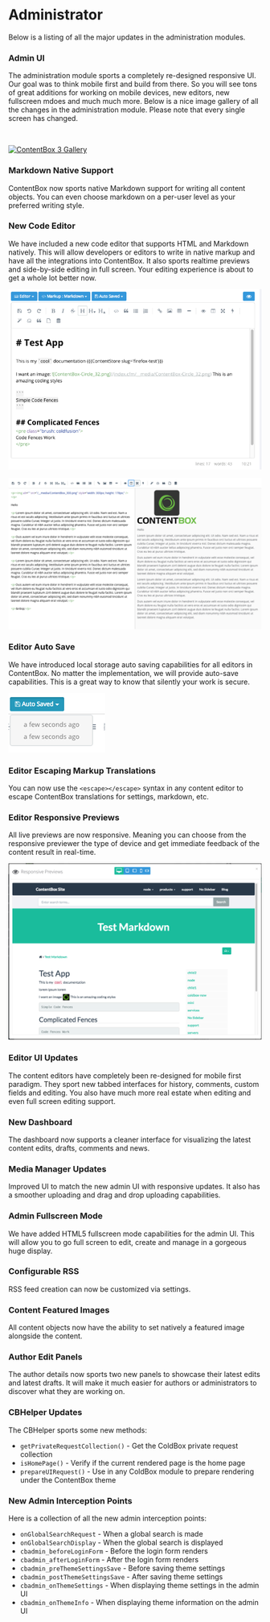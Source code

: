 # Administrator

Below is a listing of all the major updates in the administration modules.

### Admin UI
The administration module sports a completely re-designed responsive UI.  Our goal was to think mobile first and build from there.  So you will see tons of great additions for working on mobile devices, new editors, new fullscreen mdoes and much much more.  Below is a nice image gallery of all the changes in the administration module.  Please note that every single screen has changed.

<br>

<a data-flickr-embed="true"  href="https://www.flickr.com/photos/143009820@N03/albums/72157668208952472" title="ContentBox 3 Gallery"><img src="https://farm8.staticflickr.com/7365/26985570222_f377c7f69c_z.jpg" width="640" height="419" alt="ContentBox 3 Gallery"></a><script async src="//embedr.flickr.com/assets/client-code.js" charset="utf-8"></script>



### Markdown Native Support
ContentBox now sports native Markdown support for writing all content objects.  You can even choose markdown on a per-user level as your preferred writing style.


### New Code Editor
We have included a new code editor that supports HTML and Markdown natively.  This will allow developers or editors to write in native markup and have all the integrations into ContentBox.  It also sports realtime previews and side-by-side editing in full screen.  Your editing experience is about to get a whole lot better now.

![](/images/code_editor.png)

![](/images/editor_sidebyside.png)


### Editor Auto Save
We have introduced local storage auto saving capabilities for all editors in ContentBox.  No matter the implementation, we will provide auto-save capabilities.  This is a great way to know that silently your work is secure.

![](/images/editor_autosave.png)


### Editor Escaping Markup Translations
You can now use the `<escape></escape>` syntax in any content editor to escape ContentBox translations for settings, markdown, etc.


### Editor Responsive Previews
All live previews are now responsive.  Meaning you can choose from the responsive previewer the type of device and get immediate feedback of the content result in real-time.


![](/images/responsive_previews.png)


### Editor UI Updates
The content editors have completely been re-designed for mobile first paradigm.  They sport new tabbed interfaces for history, comments, custom fields and editing.  You also have much more real estate when editing and even full screen editing support. 


### New Dashboard
The dashboard now supports a cleaner interface for visualizing the latest content edits, drafts, comments and news.


### Media Manager Updates
Improved UI to match the new admin UI with responsive updates.  It also has a smoother uploading and drag and drop uploading capabilities.

### Admin Fullscreen Mode
We have added HTML5 fullscreen mode capabilities for the admin UI.  This will allow you to go full screen to edit, create and manage in a gorgeous huge display.


### Configurable RSS
RSS feed creation can now be customized via settings.


### Content Featured Images
All content objects now have the ability to set natively a featured image alongside the content.

### Author Edit Panels
The author details now sports two new panels to showcase their latest edits and latest drafts.  It will make it much easier for authors or administrators to discover what they are working on.


### CBHelper Updates
The CBHelper sports some new methods:
* `getPrivateRequestCollection()` - Get the ColdBox private request collection
* `isHomePage()` - Verify if the current rendered page is the home page
* `prepareUIRequest()` - Use in any ColdBox module to prepare rendering under the ContentBox theme

### New Admin Interception Points
Here is a collection of all the new admin interception points:

* `onGlobalSearchRequest` - When a global search is made
* `onGlobalSearchDisplay` - When the global search is displayed
* `cbadmin_beforeLoginForm` - Before the login form renders
* `cbadmin_afterLoginForm` - After the login form renders
* `cbadmin_preThemeSettingsSave` - Before saving theme settings
* `cbadmin_postThemeSettingsSave` - After saving theme settings
* `cbadmin_onThemeSettings` - When displaying theme settings in the admin UI
* `cbadmin_onThemeInfo` - When displaying theme information on the admin UI